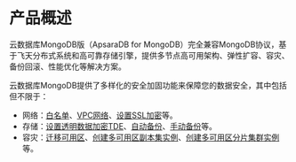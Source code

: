 # 产品概述

云数据库MongoDB版（ApsaraDB for MongoDB）完全兼容MongoDB协议，基于飞天分布式系统和高可靠存储引擎，提供多节点高可用架构、弹性扩容、容灾、备份回滚、性能优化等解决方案。

云数据库MongoDB提供了多样化的安全加固功能来保障您的数据安全，其中包括但不限于：

-   网络：[白名单](/cn.zh-CN/用户指南/数据安全性/设置白名单及安全组.md)、[VPC网络](/cn.zh-CN/用户指南/管理网络连接/切换实例网络类型.md)、[设置SSL加密](/cn.zh-CN/用户指南/数据安全性/设置SSL加密.md)等。
-   存储：[设置透明数据加密TDE](/cn.zh-CN/用户指南/数据安全性/设置透明数据加密TDE.md)、[自动备份](/cn.zh-CN/用户指南/数据备份/设置自动备份MongoDB数据.md)、[手动备份](/cn.zh-CN/用户指南/数据备份/手动备份MongoDB数据.md)等。
-   容灾：[迁移可用区](/cn.zh-CN/用户指南/实例管理/迁移可用区.md)、[创建多可用区副本集实例](/cn.zh-CN/用户指南/同城容灾解决方案/创建多可用区副本集实例.md)、[创建多可用区分片集群实例](/cn.zh-CN/用户指南/同城容灾解决方案/创建多可用区分片集群实例.md)等。

